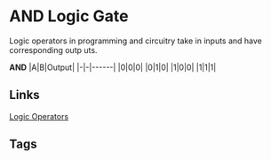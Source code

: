 # AND Logic Gate

Logic operators in programming and circuitry take in inputs and have corresponding outp    uts.

**AND**
|A|B|Output|
|-|-|------|
|0|0|0|
|0|1|0|
|1|0|0|
|1|1|1|

## Links
[Logic Operators](../202305122125)

## Tags

